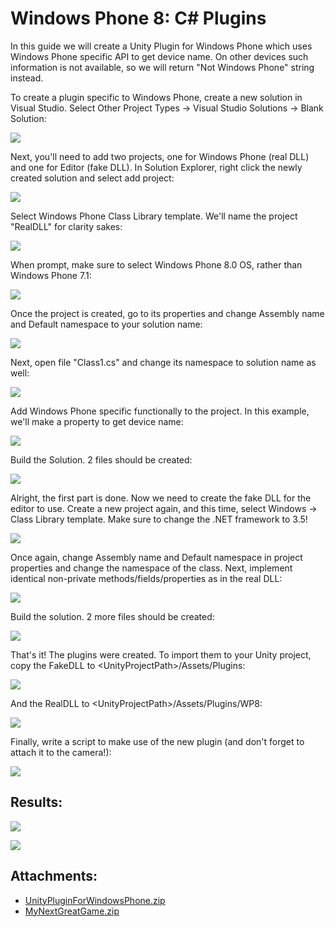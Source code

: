# Windows Phone 8: C# Plugins


In this guide we will create a Unity Plugin for Windows Phone which uses Windows Phone specific API to get device name. On other devices such information is not available, so we will return "Not Windows Phone" string instead.

To create a plugin specific to Windows Phone, create a new solution in Visual Studio. Select Other Project Types -&gt; Visual Studio Solutions -&gt; Blank Solution:


![](../uploads/Main/WP8PluginGuide1.png) 

Next, you'll need to add two projects, one for Windows Phone (real DLL) and one for Editor (fake DLL). In Solution Explorer, right click the newly created solution and select add project:


![](../uploads/Main/WP8PluginGuide2.png) 

Select Windows Phone Class Library template. We'll name the project "RealDLL" for clarity sakes:


![](../uploads/Main/WP8PluginGuide3.png) 

When prompt, make sure to select Windows Phone 8.0 OS, rather than Windows Phone 7.1:


![](../uploads/Main/WP8PluginGuide4.png) 

Once the project is created, go to its properties and change Assembly name and Default namespace to your solution name:


![](../uploads/Main/WP8PluginGuide5.png) 

Next, open file "Class1.cs" and change its namespace to solution name as well:


![](../uploads/Main/WP8PluginGuide6.png) 

Add Windows Phone specific functionally to the project. In this example, we'll make a property to get device name:


![](../uploads/Main/WP8PluginGuide7.png) 

Build the Solution. 2 files should be created:


![](../uploads/Main/WP8PluginGuide8.png) 


Alright, the first part is done. Now we need to create the fake DLL for the editor to use. Create a new project again, and this time, select Windows -&gt; Class Library template. Make sure to change the .NET framework to 3.5!


![](../uploads/Main/WP8PluginGuide9.png) 

Once again, change Assembly name and Default namespace in project properties and change the namespace of the class. Next, implement identical non-private methods/fields/properties as in the real DLL:


![](../uploads/Main/WP8PluginGuide10.png) 

Build the solution. 2 more files should be created:


![](../uploads/Main/WP8PluginGuide11.png) 


That's it! The plugins were created. To import them to your Unity project, copy the FakeDLL to &lt;UnityProjectPath&gt;/Assets/Plugins:


![](../uploads/Main/WP8PluginGuide12.png) 

And the RealDLL to &lt;UnityProjectPath&gt;/Assets/Plugins/WP8:


![](../uploads/Main/WP8PluginGuide13.png) 

Finally, write a script to make use of the new plugin (and don't forget to attach it to the camera!):


![](../uploads/Main/WP8PluginGuide14.png) 


Results:
--------



![](../uploads/Main/WP8PluginGuide15.png) 


![](../uploads/Main/WP8PluginGuide16.png) 



Attachments:
------------


* [UnityPluginForWindowsPhone.zip](../uploads/Examples/UnityPluginForWindowsPhone.zip)
* [MyNextGreatGame.zip](../uploads/Examples/WP8PluginExample-MyNextGreatGame.zip)
